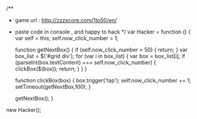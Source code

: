 /**
 * game url : http://zzzscore.com/1to50/en/
 * paste code in console , and happy to hack
 */
var Hacker = function () {
    var self = this;
    self.now_click_number = 1;

    function getNextBox() {
        if (self.now_click_number > 50) {
            return;
        }
        var box_list = $('#grid div');
        for (var i in box_list) {
            var box = box_list[i];
            if (parseInt(box.textContent) === self.now_click_number) {
                clickBox($(box));
                return;
            }
        }
    }

    function clickBox(box) {
        box.trigger('tap');
        self.now_click_number += 1;
        setTimeout(getNextBox,100);
    }
    
    getNextBox();
}

new Hacker();
